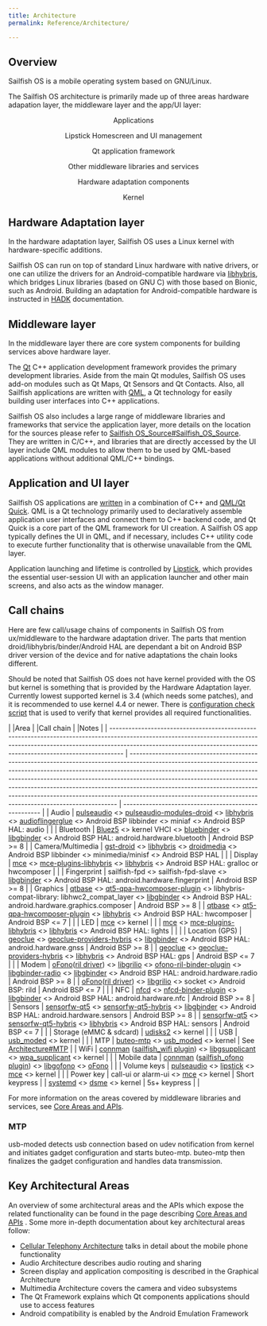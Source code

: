```yaml
---
title: Architecture
permalink: Reference/Architecture/

---
```


## Overview

Sailfish OS is a mobile operating system based on GNU/Linux.

The Sailfish OS architecture is primarily made up of three areas
hardware adapation layer, the middleware layer and the app/UI layer:

<div style="margin:auto; width:80%; text-align:center;">

<div class="btn-sec" style="margin:auto; width:80%; text-align:center;">

Applications

</div>

<div class="btn-sec" style="margin:auto; width:80%; text-align:center;">

Lipstick Homescreen and UI management

</div>

  

</div>

<div style="margin:auto; width:80%; text-align:center;">

<div class="btn-sec" style="margin:auto; width:80%; text-align:center;">

Qt application framework

</div>

<div class="btn-sec" style="margin:auto; width:80%; text-align:center;">

Other middleware libraries and services

</div>

  

</div>

<div style="margin:auto; width:80%; text-align:center;">

<div class="btn-sec" style="margin:auto; width:80%; text-align:center;">

Hardware adaptation components

</div>

<div class="btn-sec" style="margin:auto; width:80%; text-align:center;">

Kernel

</div>

  

</div>

## Hardware Adaptation layer

In the hardware adaptation layer, Sailfish OS uses a Linux kernel with
hardware-specific additions.

Sailfish OS can run on top of standard Linux hardware with native
drivers, or one can utilize the drivers for an Android-compatible
hardware via [libhybris](https://github.com/libhybris), which bridges
Linux libraries (based on GNU C) with those based on Bionic, such as
Android. Building an adaptation for Android-compatible hardware is
instructed in [
HADK](/Hardware_Adaptation_Development_Kit#Hardware_Abstraction_Layer)
documentation.

## Middleware layer

In the middleware layer there are core system components for building
services above hardware layer.

The [Qt](http://www.qt.io) C++ application development framework
provides the primary development libraries. Aside from the main Qt
modules, Sailfish OS uses add-on modules such as Qt Maps, Qt Sensors and
Qt Contacts. Also, all Sailfish applications are written with
[QML](http://doc.qt.io/qt-5/qmlapplications.html), a Qt technology for
easily building user interfaces into C++ applications.

Sailfish OS also includes a large range of middleware libraries and
frameworks that service the application layer, more details on the
location for the sources please refer to
[Sailfish OS\_Source\#Sailfish\_OS\_Source](/Services/Development/Sailfish_OS_Source).
They are written in C/C++, and libraries that are directly accessed by
the UI layer include QML modules to allow them to be used by QML-based
applications without additional QML/C++ bindings.

## Application and UI layer

Sailfish OS applications are
[written](/Develop/Apps) in a combination of C++
and [QML/Qt Quick](http://doc.qt.io/qt-5/qmlapplications.html). QML is a
Qt technology primarily used to declaratively assemble application user
interfaces and connect them to C++ backend code, and Qt Quick is a core
part of the QML framework for UI creation. A Sailfish OS app typically
defines the UI in QML, and if necessary, includes C++ utility code to
execute further functionality that is otherwise unavailable from the QML
layer.

Application launching and lifetime is controlled by
[Lipstick](/Reference/Core_Areas_and_APIs/Apps_and_MW/Lipstick), which provides the essential
user-session UI with an application launcher and other main screens, and
also acts as the window manager.

## Call chains

Here are few call/usage chains of components in Sailfish OS from
ux/middleware to the hardware adaptation driver. The parts that mention
droid/libhybris/binder/Android HAL are dependant a bit on Android BSP
driver version of the device and for native adaptations the chain looks
different.

Should be noted that Sailfish OS does not have kernel provided with the
OS but kernel is something that is provided by the Hardware Adaptation
layer. Currently lowest supported kernel is 3.4 (which needs some
patches), and it is recommended to use kernel 4.4 or newer. There is
[configuration check
script](https://github.com/mer-hybris/mer-kernel-check%7Ckernel) that is
used to verify that kernel provides all required functionalities.

| |Area                                                                                                                                                                                                                                          | |Call chain                                                                                                                                                                                                                                                                                                                                                                                                                                                                      | |Notes                                               |
| ---------------------------------------------------------------------------------------------------------------------------------------------------------------------------------------------------------------------------------------------- | -------------------------------------------------------------------------------------------------------------------------------------------------------------------------------------------------------------------------------------------------------------------------------------------------------------------------------------------------------------------------------------------------------------------------------------------------------------------------------- | ---------------------------------------------------- |
| Audio                                                                                                                                                                                                                                          | [pulseaudio](https://git.sailfishos.org/mer-core/pulseaudio/) \<\> [pulseaudio-modules-droid](https://github.com/mer-hybris/pulseaudio-modules-droid) \<\> [libhybris](https://github.com/mer-hybris/libhybris) \<\> [audioflingerglue](https://github.com/mer-hybris/audioflingerglue/) \<\> Android BSP libbinder \<\> miniaf \<\> Android BSP HAL: audio                                                                                                                      |                                                      |
| Bluetooth                                                                                                                                                                                                                                      | [Bluez5](https://git.sailfishos.org/mer-core/bluez5) \<\> kernel VHCI \<\> [bluebinder](https://github.com/mer-hybris/bluebinder) \<\> [libgbinder](https://github.com/mer-hybris/libgbinder/) \<\> Android BSP HAL: android.hardware.bluetooth                                                                                                                                                                                                                                  | Android BSP \>= 8                                    |
| Camera/Multimedia                                                                                                                                                                                                                              | [gst-droid](https://github.com/sailfishos/gst-droid/) \<\> [libhybris](https://github.com/mer-hybris/libhybris) \<\> [droidmedia](https://github.com/sailfishos/droidmedia/) \<\> Android BSP libbinder \<\> minimedia/minisf \<\> Android BSP HAL                                                                                                                                                                                                                               |                                                      |
| Display                                                                                                                                                                                                                                        | [mce](https://git.sailfishos.org/mer-core/mce) \<\> [mce-plugins-libhybris](https://github.com/mer-hybris/mce-plugin-libhybris/) \<\> [libhybris](https://github.com/mer-hybris/libhybris) \<\> Android BSP HAL: gralloc or hwcomposer                                                                                                                                                                                                                                           |                                                      |
| Fingerprint                                                                                                                                                                                                                                    | sailfish-fpd \<\> sailfish-fpd-slave \<\> [libgbinder](https://github.com/mer-hybris/libgbinder/) \<\> Android BSP HAL: android.hardware.fingerprint                                                                                                                                                                                                                                                                                                                             | Android BSP \>= 8                                    |
| Graphics                                                                                                                                                                                                                                       | [qtbase](https://github.com/mer-hybris/audioflingerglue/) \<\> [qt5-qpa-hwcomposer-plugin](https://github.com/mer-hybris/qt5-qpa-hwcomposer-plugin) \<\> libhybris-compat-library: libhwc2\_compat\_layer \<\> [libgbinder](https://github.com/mer-hybris/libgbinder/) \<\> Android BSP HAL: android.hardware.graphics.composer                                                                                                                                                  | Android BSP \>= 8                                    |
| [qtbase](https://github.com/mer-hybris/audioflingerglue/) \<\> [qt5-qpa-hwcomposer-plugin](https://github.com/mer-hybris/qt5-qpa-hwcomposer-plugin) \<\> [libhybris](https://github.com/mer-hybris/libhybris) \<\> Android BSP HAL: hwcomposer | Android BSP \<= 7                                                                                                                                                                                                                                                                                                                                                                                                                                                                |                                                      |
| LED                                                                                                                                                                                                                                            | [mce](https://git.sailfishos.org/mer-core/mce) \<\> kernel                                                                                                                                                                                                                                                                                                                                                                                                                       |                                                      |
| [mce](https://git.sailfishos.org/mer-core/mce) \<\> [mce-plugins-libhybris](https://github.com/mer-hybris/mce-plugin-libhybris/) \<\> [libhybris](https://github.com/mer-hybris/libhybris) \<\> Android BSP HAL: lights                        |                                                                                                                                                                                                                                                                                                                                                                                                                                                                                  |                                                      |
| Location (GPS)                                                                                                                                                                                                                                 | [geoclue](https://github.com/mer-hybris/libgbinder/) \<\> [geoclue-providers-hybris](https://github.com/mer-hybris/geoclue-providers-hybris) \<\> [libgbinder](https://github.com/mer-hybris/libgbinder) \<\> Android BSP HAL: android.hardware.gnss                                                                                                                                                                                                                             | Android BSP \>= 8                                    |
| [geoclue](https://github.com/mer-hybris/libgbinder/) \<\> [geoclue-providers-hybris](https://github.com/mer-hybris/geoclue-providers-hybris) \<\> [libhybris](https://github.com/mer-hybris/libhybris) \<\> Android BSP HAL: gps               | Android BSP \<= 7                                                                                                                                                                                                                                                                                                                                                                                                                                                                |                                                      |
| Modem                                                                                                                                                                                                                                          | [oFono](https://git.sailfishos.org/mer-core/ofono)([ril driver](https://git.sailfishos.org/mer-core/ofono/tree/master/ofono/drivers/ril)) \<\> [libgrilio](https://git.sailfishos.org/mer-core/libgrilio) \<\> [ofono-ril-binder-plugin](https://github.com/mer-hybris/ofono-ril-binder-plugin) \<\> [libgbinder-radio](https://github.com/mer-hybris/libgbinder-radio) \<\> [libgbinder](https://github.com/mer-hybris/libgbinder) \<\> Android BSP HAL: android.hardware.radio | Android BSP \>= 8                                    |
| [oFono](https://git.sailfishos.org/mer-core/ofono)([ril driver](https://git.sailfishos.org/mer-core/ofono/tree/master/ofono/drivers/ril)) \<\> [libgrilio](https://git.sailfishos.org/mer-core/libgrilio) \<\> socket \<\> Android BSP: rild   | Android BSP \<= 7                                                                                                                                                                                                                                                                                                                                                                                                                                                                |                                                      |
| NFC                                                                                                                                                                                                                                            | [nfcd](https://git.sailfishos.org/mer-core/nfcd) \<\> [nfcd-binder-plugin](https://github.com/mer-hybris/nfcd-binder-plugin) \<\> [libgbinder](https://github.com/mer-hybris/libgbinder/) \<\> Android BSP HAL: android.hardware.nfc                                                                                                                                                                                                                                             | Android BSP \>= 8                                    |
| Sensors                                                                                                                                                                                                                                        | [sensorfw-qt5](https://git.sailfishos.org/mer-core/sensorfw/) \<\> [sensorfw-qt5-hybris](https://git.sailfishos.org/mer-core/sensorfw/) \<\> [libgbinder](https://github.com/mer-hybris/libgbinder/) \<\> Android BSP HAL: android.hardware.sensors                                                                                                                                                                                                                              | Android BSP \>= 8                                    |
| [sensorfw-qt5](https://git.sailfishos.org/mer-core/sensorfw/) \<\> [sensorfw-qt5-hybris](https://git.sailfishos.org/mer-core/sensorfw/) \<\> [libhybris](https://github.com/mer-hybris/libhybris) \<\> Android BSP HAL: sensors                | Android BSP \<= 7                                                                                                                                                                                                                                                                                                                                                                                                                                                                |                                                      |
| Storage (eMMC & sdcard)                                                                                                                                                                                                                        | [udisks2](https://git.sailfishos.org/mer-core/usb-moded/) \<\> kernel                                                                                                                                                                                                                                                                                                                                                                                                            |                                                      |
| USB                                                                                                                                                                                                                                            | [usb\_moded](https://git.sailfishos.org/mer-core/usb-moded/) \<\> kernel                                                                                                                                                                                                                                                                                                                                                                                                         |                                                      |
| MTP                                                                                                                                                                                                                                            | [buteo-mtp](https://git.sailfishos.org/mer-core/buteo-mtp) \<\> [usb\_moded](https://git.sailfishos.org/mer-core/usb-moded/) \<\> kernel                                                                                                                                                                                                                                                                                                                                         | See [Architecture\#MTP](Architecture#MTP "wikilink") |
| WiFi                                                                                                                                                                                                                                           | [connman](https://git.sailfishos.org/mer-core/connman) ([sailfish\_wifi plugin](https://git.sailfishos.org/mer-core/connman/blob/master/connman/plugins/sailfish_wifi.c)) \<\> [libgsupplicant](https://git.sailfishos.org/mer-core/libgsupplicant) \<\> [wpa\_supplicant](https://git.sailfishos.org/mer-core/wpa_supplicant) \<\> kernel                                                                                                                                       |                                                      |
| Mobile data                                                                                                                                                                                                                                    | [connman](https://git.sailfishos.org/mer-core/connman) ([sailfish\_ofono plugin](https://git.sailfishos.org/mer-core/connman/blob/master/connman/plugins/sailfish_ofono.c)) \<\> [libgofono](https://git.sailfishos.org/mer-core/libgofono) \<\> [oFono](https://git.sailfishos.org/mer-core/ofono)                                                                                                                                                                              |                                                      |
| Volume keys                                                                                                                                                                                                                                    | [pulseaudio](https://git.sailfishos.org/mer-core/pulseaudio/) \<\> [lipstick](https://git.sailfishos.org/mer-core/lipstick/) \<\> [mce](https://git.sailfishos.org/mer-core/mce) \<\> kernel                                                                                                                                                                                                                                                                                     |                                                      |
| Power key                                                                                                                                                                                                                                      | call-ui or alarm-ui \<\> [mce](https://git.sailfishos.org/mer-core/mce) \<\> kernel                                                                                                                                                                                                                                                                                                                                                                                              | Short keypress                                       |
| [systemd](https://git.sailfishos.org/mer-core/systemd/) \<\> [dsme](https://git.sailfishos.org/mer-core/dsme/) \<\> kernel                                                                                                                     | 5s+ keypress                                                                                                                                                                                                                                                                                                                                                                                                                                                                     |                                                      |

For more information on the areas covered by middleware libraries and
services, see [Core Areas and APIs](/Reference/Core_Areas_and_APIs).

### MTP

usb-moded detects usb connection based on udev notification from kernel
and initiates gadget configuration and starts buteo-mtp. buteo-mtp then
finalizes the gadget configuration and handles data transmission.

## Key Architectural Areas

An overview of some architectural areas and the APIs which expose the
related functionality can be found in the page describing [Core Areas
and APIs](/Reference/Core_Areas_and_APIs) . Some more in-depth
documentation about key architectural areas follow:

  - [Cellular Telephony
    Architecture](/Reference/Core_Areas_and_APIs/Apps_and_MW/Telephony/Cellular_Telephony_Architecture) talks in
    detail about the mobile phone functionality
  - Audio Architecture describes audio routing and sharing
  - Screen display and application compositing is described in the
    Graphical Architecture
  - Multimedia Architecture covers the camera and video subsystems
  - The Qt Framework explains which Qt components applications should
    use to access features
  - Android compatibility is enabled by the Android Emulation Framework
